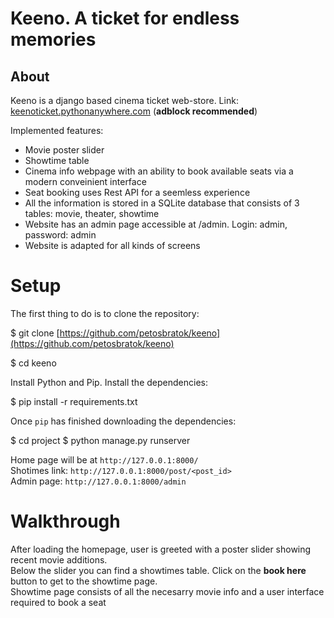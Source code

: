 
# Keeno. A ticket for endless memories

## About
Keeno is a django based cinema ticket web-store.
Link: [keenoticket.pythonanywhere.com](http://keenoticket.pythonanywhere.com) (**adblock recommended**)

Implemented features:
- Movie poster slider
- Showtime table
- Cinema info webpage with an ability to book available seats via a modern conveinient interface
- Seat booking uses Rest API for a seemless experience
- All the information is stored in a SQLite database that consists of 3 tables: movie, theater, showtime
- Website has an admin page accessible at /admin. Login: admin, password: admin
- Website is adapted for all kinds of screens

# Setup

The first thing to do is to clone the repository:

$ git clone [https://github.com/petosbratok/keeno](https://github.com/petosbratok/keeno)

$ cd keeno

Install Python and Pip.
Install the dependencies:

$ pip install -r requirements.txt

Once  `pip`  has finished downloading the dependencies:

$ cd project
$ python manage.py runserver

Home page will be at  `http://127.0.0.1:8000/`<br>
Shotimes link: `http://127.0.0.1:8000/post/<post_id>`<br>
Admin page: `http://127.0.0.1:8000/admin`

# Walkthrough

After loading the homepage, user is greeted with a poster slider showing recent movie additions. <br>
Below the slider you can find a showtimes table. Click on the **book here** button to get to the showtime page. <br> 
Showtime page consists of all the necesarry movie info and a user interface required to book a seat

